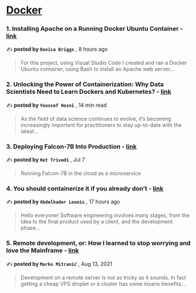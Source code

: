 
<h1><a href=https://medium.com/tag/docker/recommended target="_blank" rel="noopener noreferrer">Docker</a></h1>
<h3>1. Installing Apache on a Running Docker Ubuntu Container - <a href=https://medium.com/@donica.briggs?source=tag_recommended_feed---------0-84----------docker----------b6b91e23_0602_41d2_9221_3f08babc4989------- target="_blank" rel="noopener noreferrer">link</a></h3>

✍️ **posted by `Donica Briggs`** <date> , 8 hours ago</date>

<blockquote>For this project, using Visual Studio Code I created and ran a Docker Ubuntu container, using Bash to install an Apache web server…</blockquote>

<h3>2. Unlocking the Power of Containerization: Why Data Scientists Need to Learn Dockers and Kubernetes? - <a href=https://medium.com/@youssefraafat57?source=tag_recommended_feed---------1-107----------docker----------b6b91e23_0602_41d2_9221_3f08babc4989------- target="_blank" rel="noopener noreferrer">link</a></h3>

✍️ **posted by `Youssef Hosni`** <date> , 14 min read</date>

<blockquote>As the field of data science continues to evolve, it’s becoming increasingly important for practitioners to stay up-to-date with the latest…</blockquote>

<h3>3. Deploying Falcon-7B Into Production - <a href=https://medium.com/@het.trivedi05?source=tag_recommended_feed---------2-85----------docker----------b6b91e23_0602_41d2_9221_3f08babc4989------- target="_blank" rel="noopener noreferrer">link</a></h3>

✍️ **posted by `Het Trivedi`** <date> , Jul 7</date>

<blockquote>Running Falcon-7B in the cloud as a microservice</blockquote>

<h3>4. You should containerize it if you already don’t - <a href=https://medium.com/@abdouaallb?source=tag_recommended_feed---------3-84----------docker----------b6b91e23_0602_41d2_9221_3f08babc4989------- target="_blank" rel="noopener noreferrer">link</a></h3>

✍️ **posted by `Abdelkader Lounis`** <date> , 17 hours ago</date>

<blockquote>Hello everyone! Software engineering involves many stages, from the idea to the final product used by a client, and the development phase…</blockquote>

<h3>5. Remote development, or: How I learned to stop worrying and love the Mainframe - <a href=https://medium.com/@marko.mitranic?source=tag_recommended_feed---------4-107----------docker----------b6b91e23_0602_41d2_9221_3f08babc4989------- target="_blank" rel="noopener noreferrer">link</a></h3>

✍️ **posted by `Marko Mitranić`** <date> , Aug 13, 2021</date>

<blockquote>Development on a remote server is not as tricky as it sounds. In fact getting a cheap VPS droplet or a cluster has some insane benefits…</blockquote>

